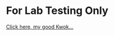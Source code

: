 # For Lab Testing Only

<a href="blog.canadasam.ca/assets/files/OfflineClientInstall.msi" title="File Name" download target="_blank">Click here, my good Kwok...</a>


